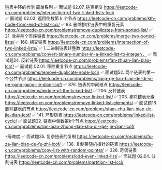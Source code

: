 链表中环的检测
简单系列
✅ 面试题 02.07. 链表相交 https://leetcode-cn.com/problems/intersection-of-two-linked-lists-lcci/  
✅ 面试题 02.02. 返回倒数第 k 个节点 https://leetcode-cn.com/problems/kth-node-from-end-of-list-lcci/
✅ 83. 删除排序链表中的重复元素 https://leetcode-cn.com/problems/remove-duplicates-from-sorted-list/
✅ 21. 合并两个有序链表 https://leetcode-cn.com/problems/merge-two-sorted-lists/
✅ 160. 相交链表 https://leetcode-cn.com/problems/intersection-of-two-linked-lists/
✅ 1.二进制链表转整数 https://leetcode-cn.com/problems/convert-binary-number-in-a-linked-list-to-integer/、
✅ 面试题24. 反转链表 https://leetcode-cn.com/problems/fan-zhuan-lian-biao-lcof/
✅ 面试题 02.01. 移除重复节点 https://leetcode-cn.com/problems/remove-duplicate-node-lcci/
✅ 面试题52. 两个链表的第一个公共节点 https://leetcode-cn.com/problems/liang-ge-lian-biao-de-di-yi-ge-gong-gong-jie-dian-lcof/
✅ 876. 链表的中间结点 https://leetcode-cn.com/problems/middle-of-the-linked-list/
✅ 206. 反转链表 https://leetcode-cn.com/problems/reverse-linked-list/
✅ 203. 移除链表元素 https://leetcode-cn.com/problems/remove-linked-list-elements/
✅ 面试题18. 删除链表的节点 https://leetcode-cn.com/problems/shan-chu-lian-biao-de-jie-dian-lcof/
✅ 141. 环形链表  https://leetcode-cn.com/problems/linked-list-cycle/
✅ 面试题22. 链表中倒数第k个节点  https://leetcode-cn.com/problems/lian-biao-zhong-dao-shu-di-kge-jie-dian-lcof/


🀄️等难度
✅ 面试题35. 复杂链表的复制   https://leetcode-cn.com/problems/fu-za-lian-biao-de-fu-zhi-lcof/
✅ 138. 复制带随机指针的链表    https://leetcode-cn.com/problems/copy-list-with-random-pointer/
✅ 328. 奇偶链表    https://leetcode-cn.com/problems/odd-even-linked-list/
✅ 面试题 02.04. 分割链表   https://leetcode-cn.com/problems/partition-list-lcci/